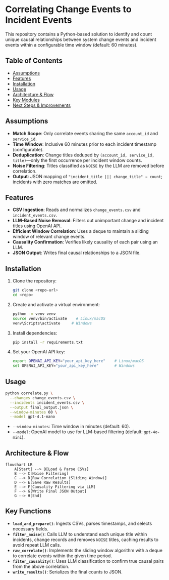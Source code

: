 # Correlating Change Events to Incident Events

This repository contains a Python-based solution to identify and count unique causal relationships between system change events and incident events within a configurable time window (default: 60 minutes).

## Table of Contents

- [Assumptions](#assumptions)
- [Features](#features)
- [Installation](#installation)
- [Usage](#usage)
- [Architecture & Flow](#architecture--flow)
- [Key Modules](#key-modules)
- [Next Steps & Improvements](#next-steps--improvements)

## Assumptions

- **Match Scope**: Only correlate events sharing the same `account_id` and `service_id`.
- **Time Window**: Inclusive 60 minutes prior to each incident timestamp (configurable).
- **Deduplication**: Change titles deduped by `(account_id, service_id, title)`—only the first occurrence per incident window counts.
- **Noise Filtering**: Titles classified as `NOISE` by the LLM are removed before correlation.
- **Output**: JSON mapping of `"incident_title ||| change_title" → count`; incidents with zero matches are omitted.

## Features

- **CSV Ingestion**: Reads and normalizes `change_events.csv` and `incident_events.csv`.
- **LLM-Based Noise Removal**: Filters out unimportant change and incident titles using OpenAI API.
- **Efficient Window Correlation**: Uses a deque to maintain a sliding window of relevant change events.
- **Causality Confirmation**: Verifies likely causality of each pair using an LLM.
- **JSON Output**: Writes final causal relationships to a JSON file.

## Installation

1. Clone the repository:
   ```bash
   git clone <repo-url>
   cd <repo>
   ```
2. Create and activate a virtual environment:
   ```bash
   python -m venv venv
   source venv/bin/activate    # Linux/macOS
   venv\Scripts\activate     # Windows
   ```
3. Install dependencies:
   ```bash
   pip install -r requirements.txt
   ```
4. Set your OpenAI API key:
   ```bash
   export OPENAI_API_KEY="your_api_key_here"    # Linux/macOS
   set OPENAI_API_KEY="your_api_key_here"       # Windows
   ```

## Usage

```bash
python correlate.py \
  --changes change_events.csv \
  --incidents incident_events.csv \
  --output final_output.json \
  --window-minutes 60 \
  --model gpt-4.1-nano
```

- `--window-minutes`: Time window in minutes (default: 60).
- `--model`: OpenAI model to use for LLM-based filtering (default: `gpt-4o-mini`).

## Architecture & Flow

```mermaid
flowchart LR
    A[Start] --> B[Load & Parse CSVs]
    B --> C[Noise Filtering]
    C --> D[Raw Correlation (Sliding Window)]
    D --> E[Save Raw Results]
    E --> F[Causality Filtering via LLM]
    F --> G[Write Final JSON Output]
    G --> H[End]
```

## Key Functions

- **`load_and_prepare()`**: Ingests CSVs, parses timestamps, and selects necessary fields.
- **`filter_noise()`**: Calls LLM to understand each unique title within incidents, change records and removes `NOISE` titles, caching results to avoid repeat LLM calls.
- **`raw_correlate()`**: Implements the sliding window algorithm with a deque to correlate events within the given time period.
- **`filter_causality()`**: Uses LLM classification to confirm true causal pairs from the above correlation.
- **`write_results()`**: Serializes the final counts to JSON.
